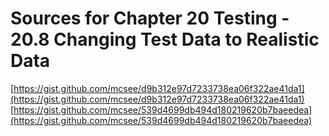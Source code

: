 # Sources for Chapter 20 Testing - 20.8 Changing Test Data to Realistic Data

[https://gist.github.com/mcsee/d9b312e97d7233738ea06f322ae41da1](https://gist.github.com/mcsee/d9b312e97d7233738ea06f322ae41da1)
[https://gist.github.com/mcsee/539d4699db494d180219620b7baeedea](https://gist.github.com/mcsee/539d4699db494d180219620b7baeedea)